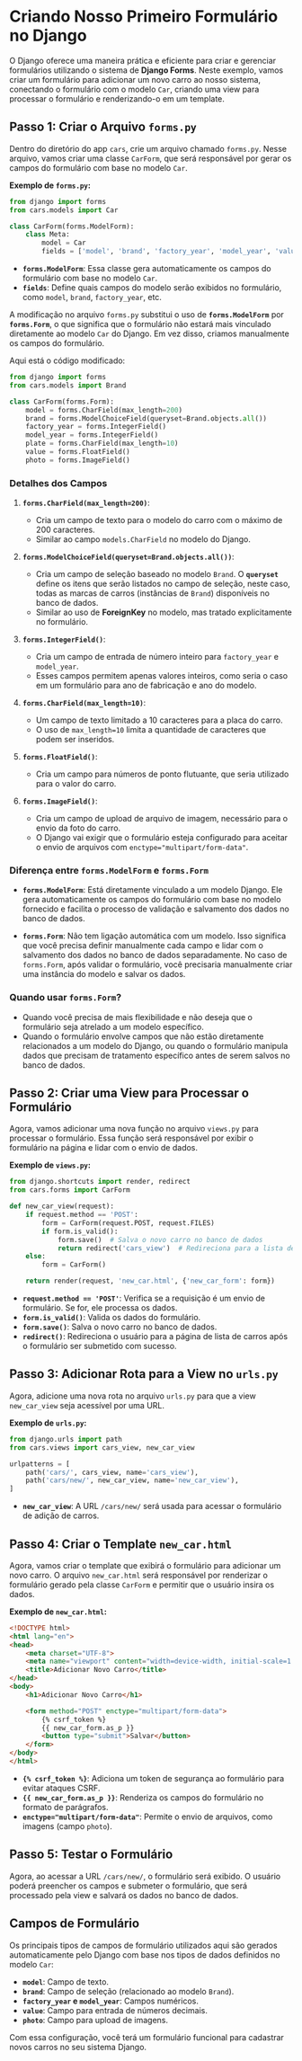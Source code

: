 # Criando Nosso Primeiro Formulário no Django

O Django oferece uma maneira prática e eficiente para criar e gerenciar formulários utilizando o sistema de **Django Forms**. Neste exemplo, vamos criar um formulário para adicionar um novo carro ao nosso sistema, conectando o formulário com o modelo `Car`, criando uma view para processar o formulário e renderizando-o em um template.

## Passo 1: Criar o Arquivo `forms.py`

Dentro do diretório do app `cars`, crie um arquivo chamado `forms.py`. Nesse arquivo, vamos criar uma classe `CarForm`, que será responsável por gerar os campos do formulário com base no modelo `Car`.

**Exemplo de `forms.py`:**
```python
from django import forms
from cars.models import Car

class CarForm(forms.ModelForm):
    class Meta:
        model = Car
        fields = ['model', 'brand', 'factory_year', 'model_year', 'value', 'photo']
```

- **`forms.ModelForm`**: Essa classe gera automaticamente os campos do formulário com base no modelo `Car`.
- **`fields`**: Define quais campos do modelo serão exibidos no formulário, como `model`, `brand`, `factory_year`, etc.

A modificação no arquivo `forms.py` substitui o uso de **`forms.ModelForm`** por **`forms.Form`**, o que significa que o formulário não estará mais vinculado diretamente ao modelo `Car` do Django. Em vez disso, criamos manualmente os campos do formulário. 

Aqui está o código modificado:

```python
from django import forms
from cars.models import Brand

class CarForm(forms.Form):
    model = forms.CharField(max_length=200)
    brand = forms.ModelChoiceField(queryset=Brand.objects.all())
    factory_year = forms.IntegerField()
    model_year = forms.IntegerField()
    plate = forms.CharField(max_length=10)
    value = forms.FloatField()
    photo = forms.ImageField()
```

### Detalhes dos Campos

1. **`forms.CharField(max_length=200)`**: 
   - Cria um campo de texto para o modelo do carro com o máximo de 200 caracteres.
   - Similar ao campo `models.CharField` no modelo do Django.

2. **`forms.ModelChoiceField(queryset=Brand.objects.all())`**: 
   - Cria um campo de seleção baseado no modelo `Brand`. O **`queryset`** define os itens que serão listados no campo de seleção, neste caso, todas as marcas de carros (instâncias de `Brand`) disponíveis no banco de dados.
   - Similar ao uso de **ForeignKey** no modelo, mas tratado explicitamente no formulário.

3. **`forms.IntegerField()`**:
   - Cria um campo de entrada de número inteiro para `factory_year` e `model_year`.
   - Esses campos permitem apenas valores inteiros, como seria o caso em um formulário para ano de fabricação e ano do modelo.

4. **`forms.CharField(max_length=10)`**:
   - Um campo de texto limitado a 10 caracteres para a placa do carro.
   - O uso de `max_length=10` limita a quantidade de caracteres que podem ser inseridos.

5. **`forms.FloatField()`**:
   - Cria um campo para números de ponto flutuante, que seria utilizado para o valor do carro.

6. **`forms.ImageField()`**:
   - Cria um campo de upload de arquivo de imagem, necessário para o envio da foto do carro. 
   - O Django vai exigir que o formulário esteja configurado para aceitar o envio de arquivos com `enctype="multipart/form-data"`.

### Diferença entre `forms.ModelForm` e `forms.Form`

- **`forms.ModelForm`**: Está diretamente vinculado a um modelo Django. Ele gera automaticamente os campos do formulário com base no modelo fornecido e facilita o processo de validação e salvamento dos dados no banco de dados.
  
- **`forms.Form`**: Não tem ligação automática com um modelo. Isso significa que você precisa definir manualmente cada campo e lidar com o salvamento dos dados no banco de dados separadamente. No caso de `forms.Form`, após validar o formulário, você precisaria manualmente criar uma instância do modelo e salvar os dados.

### Quando usar `forms.Form`?

- Quando você precisa de mais flexibilidade e não deseja que o formulário seja atrelado a um modelo específico.
- Quando o formulário envolve campos que não estão diretamente relacionados a um modelo do Django, ou quando o formulário manipula dados que precisam de tratamento específico antes de serem salvos no banco de dados. 


## Passo 2: Criar uma View para Processar o Formulário

Agora, vamos adicionar uma nova função no arquivo `views.py` para processar o formulário. Essa função será responsável por exibir o formulário na página e lidar com o envio de dados.

**Exemplo de `views.py`:**
```python
from django.shortcuts import render, redirect
from cars.forms import CarForm

def new_car_view(request):
    if request.method == 'POST':
        form = CarForm(request.POST, request.FILES)
        if form.is_valid():
            form.save()  # Salva o novo carro no banco de dados
            return redirect('cars_view')  # Redireciona para a lista de carros após salvar
    else:
        form = CarForm()

    return render(request, 'new_car.html', {'new_car_form': form})
```

- **`request.method == 'POST'`**: Verifica se a requisição é um envio de formulário. Se for, ele processa os dados.
- **`form.is_valid()`**: Valida os dados do formulário.
- **`form.save()`**: Salva o novo carro no banco de dados.
- **`redirect()`**: Redireciona o usuário para a página de lista de carros após o formulário ser submetido com sucesso.

## Passo 3: Adicionar Rota para a View no `urls.py`

Agora, adicione uma nova rota no arquivo `urls.py` para que a view `new_car_view` seja acessível por uma URL.

**Exemplo de `urls.py`:**
```python
from django.urls import path
from cars.views import cars_view, new_car_view

urlpatterns = [
    path('cars/', cars_view, name='cars_view'),
    path('cars/new/', new_car_view, name='new_car_view'),
]
```

- **`new_car_view`**: A URL `/cars/new/` será usada para acessar o formulário de adição de carros.

## Passo 4: Criar o Template `new_car.html`

Agora, vamos criar o template que exibirá o formulário para adicionar um novo carro. O arquivo `new_car.html` será responsável por renderizar o formulário gerado pela classe `CarForm` e permitir que o usuário insira os dados.

**Exemplo de `new_car.html`:**
```html
<!DOCTYPE html>
<html lang="en">
<head>
    <meta charset="UTF-8">
    <meta name="viewport" content="width=device-width, initial-scale=1.0">
    <title>Adicionar Novo Carro</title>
</head>
<body>
    <h1>Adicionar Novo Carro</h1>

    <form method="POST" enctype="multipart/form-data">
        {% csrf_token %}
        {{ new_car_form.as_p }}
        <button type="submit">Salvar</button>
    </form>
</body>
</html>
```

- **`{% csrf_token %}`**: Adiciona um token de segurança ao formulário para evitar ataques CSRF.
- **`{{ new_car_form.as_p }}`**: Renderiza os campos do formulário no formato de parágrafos.
- **`enctype="multipart/form-data"`**: Permite o envio de arquivos, como imagens (campo `photo`).

## Passo 5: Testar o Formulário

Agora, ao acessar a URL `/cars/new/`, o formulário será exibido. O usuário poderá preencher os campos e submeter o formulário, que será processado pela view e salvará os dados no banco de dados.

## Campos de Formulário

Os principais tipos de campos de formulário utilizados aqui são gerados automaticamente pelo Django com base nos tipos de dados definidos no modelo `Car`:

- **`model`**: Campo de texto.
- **`brand`**: Campo de seleção (relacionado ao modelo `Brand`).
- **`factory_year` e `model_year`**: Campos numéricos.
- **`value`**: Campo para entrada de números decimais.
- **`photo`**: Campo para upload de imagens.

Com essa configuração, você terá um formulário funcional para cadastrar novos carros no seu sistema Django.